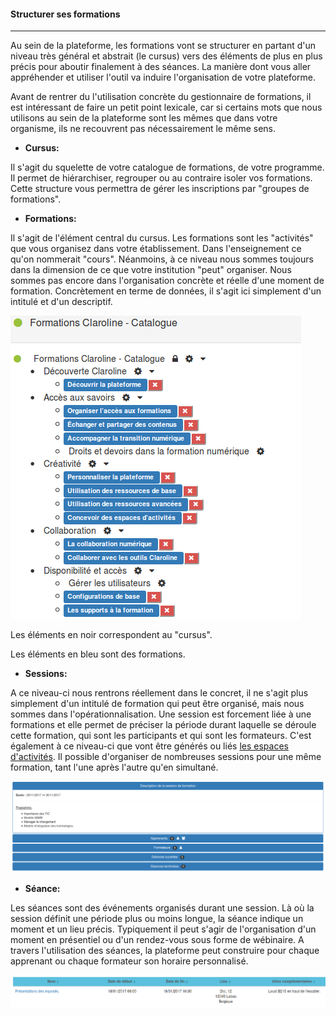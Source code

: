 #### Structurer ses formations

---

Au sein de la plateforme, les formations vont se structurer en partant d'un niveau très général et abstrait (le cursus) vers des éléments de plus en plus précis pour aboutir finalement à des séances. La manière dont vous aller appréhender et utiliser l'outil va induire l'organisation de votre plateforme.

Avant de rentrer du l'utilisation concrète du gestionnaire de formations, il est intéressant de faire un petit point lexicale, car si certains mots que nous utilisons au sein de la plateforme sont les mêmes que dans votre organisme, ils ne recouvrent pas nécessairement le même sens.

* **Cursus:**

Il s'agit du squelette de votre catalogue de formations, de votre programme. Il permet de hiérarchiser, regrouper ou au contraire isoler vos formations. Cette structure vous permettra de gérer les inscriptions par "groupes de formations".


* **Formations:**

Il s'agit de l'élément central du cursus. Les formations sont les "activités" que vous organisez dans votre établissement. Dans l'enseignement ce qu'on nommerait "cours". Néanmoins, à ce niveau nous sommes toujours dans la dimension de ce que votre institution "peut" organiser. Nous sommes pas encore dans l'organisation concrète et réelle d'une moment de formation. Concrètement en terme de données, il s'agit ici simplement d'un intitulé et d'un descriptif.

![](images/cursus-fig20.png)

Les éléments en noir correspondent au "cursus".

Les éléments en bleu sont des formations.

* **Sessions:**

A ce niveau-ci nous rentrons réellement dans le concret, il ne s'agit plus simplement d'un intitulé de formation qui peut être organisé, mais nous sommes dans l'opérationnalisation. Une session est forcement liée à une formations et elle permet de préciser la période durant laquelle se déroule cette formation, qui sont les participants et qui sont les formateurs. C'est également à ce niveau-ci que vont être générés ou liés [les espaces d'activités](workspaces/wksp.md). Il possible d'organiser de nombreuses sessions pour une même formation, tant l'une après l'autre qu'en simultané.

![](images/cursus-fig21.png)

* **Séance:**

Les séances sont des événements organisés durant une session. Là où la session définit une période plus ou moins longue, la séance indique un moment et un lieu précis. Typiquement il peut s'agir de l'organisation d'un moment en présentiel ou d'un rendez-vous sous forme de wébinaire. A travers l'utilisation des séances, la plateforme peut construire pour chaque apprenant ou chaque formateur son horaire personnalisé. 

![](images/cursus-fig22.png)
